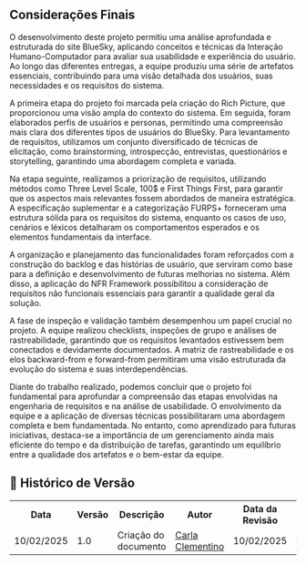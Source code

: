 ## Considerações Finais

O desenvolvimento deste projeto permitiu uma análise aprofundada e estruturada do site BlueSky, aplicando conceitos e técnicas da Interação Humano-Computador para avaliar sua usabilidade e experiência do usuário. Ao longo das diferentes entregas, a equipe produziu uma série de artefatos essenciais, contribuindo para uma visão detalhada dos usuários, suas necessidades e os requisitos do sistema.

A primeira etapa do projeto foi marcada pela criação do Rich Picture, que proporcionou uma visão ampla do contexto do sistema. Em seguida, foram elaborados perfis de usuários e personas, permitindo uma compreensão mais clara dos diferentes tipos de usuários do BlueSky. Para levantamento de requisitos, utilizamos um conjunto diversificado de técnicas de elicitação, como brainstorming, introspecção, entrevistas, questionários e storytelling, garantindo uma abordagem completa e variada.

Na etapa seguinte, realizamos a priorização de requisitos, utilizando métodos como Three Level Scale, 100$ e First Things First, para garantir que os aspectos mais relevantes fossem abordados de maneira estratégica. A especificação suplementar e a categorização FURPS+ forneceram uma estrutura sólida para os requisitos do sistema, enquanto os casos de uso, cenários e léxicos detalharam os comportamentos esperados e os elementos fundamentais da interface.

A organização e planejamento das funcionalidades foram reforçados com a construção do backlog e das histórias de usuário, que serviram como base para a definição e desenvolvimento de futuras melhorias no sistema. Além disso, a aplicação do NFR Framework possibilitou a consideração de requisitos não funcionais essenciais para garantir a qualidade geral da solução.

A fase de inspeção e validação também desempenhou um papel crucial no projeto. A equipe realizou checklists, inspeções de grupo e análises de rastreabilidade, garantindo que os requisitos levantados estivessem bem conectados e devidamente documentados. A matriz de rastreabilidade e os elos backward-from e forward-from permitiram uma visão estruturada da evolução do sistema e suas interdependências.

Diante do trabalho realizado, podemos concluir que o projeto foi fundamental para aprofundar a compreensão das etapas envolvidas na engenharia de requisitos e na análise de usabilidade. O envolvimento da equipe e a aplicação de diversas técnicas possibilitaram uma abordagem completa e bem fundamentada. No entanto, como aprendizado para futuras iniciativas, destaca-se a importância de um gerenciamento ainda mais eficiente do tempo e da distribuição de tarefas, garantindo um equilíbrio entre a qualidade dos artefatos e o bem-estar da equipe.


## :round_pushpin: Histórico de Versão 

<div align="center">
    <table>
        <tr>
            <th>Data</th>
            <th>Versão</th>
            <th>Descrição</th>
            <th>Autor</th>
            <th>Data da Revisão</th>
            <th>Revisor</th>
        </tr>
        <tr>
            <td>10/02/2025</td>
            <td>1.0</td>
            <td>Criação do documento</td>
            <td><a href="https://github.com/ccarlaa">Carla Clementino</a></td>
            <td>10/02/2025</td>
            <td><a href="https://github.com/Renatinha28">Renata Quadros</a></td>
        </tr>
    </table>
</div>